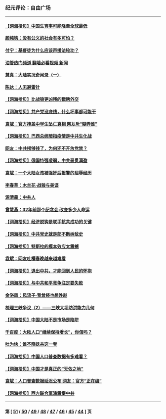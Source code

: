 ### 纪元评论：自由广场
---
#### [【网海拾贝】中国生育率可能降至全球最低](../../pages/nsc993/n12948793.md?05150330) 
#### [颜纯钩：没有公义的社会有多可怕？](../../pages/nsc993/n12947626.md?05150330) 
#### [付宁：基督徒为什么应该声援法轮功？](../../pages/nsc993/n12947233.md?05150330) 
#### [油管热门频道 翻墙必看视频 新闻](ok?05150330)
#### [慧真：大陆实况奇闻录（一）](../../pages/nsc993/n12945811.md?05150330) 
#### [陈达：人无避雷针](../../pages/nsc993/n12947098.md?05150330) 
#### [【网海拾贝】比战狼更凶残的戳瞎外交](../../pages/nsc993/n12945717.md?05150330) 
#### [【网海拾贝】共产党没底线，什么坏事都可能干](../../pages/nsc993/n12942090.md?05150330) 
#### [袁斌：官方掩盖中学生坠亡真相 网友斥“糊弄谁”](../../pages/nsc993/n12942029.md?05150330) 
#### [【网海拾贝】巴西总统暗指疫情是中共生化战](../../pages/nsc993/n12938999.md?05150330) 
#### [网友：中共捞够钱了，为何还不开放党禁？](../../pages/nsc993/n12938952.md?05150330) 
#### [【网海拾贝】俄国恃强凌弱，中共恶贯满盈](../../pages/nsc993/n12936626.md?05150330) 
#### [袁斌：一个大陆女孩被强奸后报警的屈辱经历](../../pages/nsc993/n12936547.md?05150330) 
#### [李春草：木兰花·战狼与美谍](../../pages/nsc993/n12935995.md?05150330) 
#### [源清晨：中共人](../../pages/nsc993/n12935589.md?05150330) 
#### [曾慧燕：32年前那个纪念会 改变多少人命运](../../pages/nsc993/n12934233.md?05150330) 
#### [【网海拾贝】经济脱钩是联手抗共成功的关键](../../pages/nsc993/n12934176.md?05150330) 
#### [【网海拾贝】中共党史就是部不断树敌史](../../pages/nsc993/n12932844.md?05150330) 
#### [【网海拾贝】特斯拉的模本效应太震撼](../../pages/nsc993/n12925626.md?05150330) 
#### [袁斌：网友吐槽春晚越来越难看](../../pages/nsc993/n12750619.md?05150330) 
#### [【网海拾贝】退出中共，才能回到人民的怀抱](../../pages/nsc993/n12352634.md?05150330) 
#### [【网海拾贝】与中共和平竞争注定要失败](../../pages/nsc993/n12923326.md?05150330) 
#### [金浴凤：风流子‧我曾经也想姓赵](../../pages/nsc993/n12920911.md?05150330) 
#### [梳理三峡争议（2）——三峡大坝防洪能力几何](../../pages/nsc993/n12920173.md?05150330) 
#### [【网海拾贝】中国大陆不是市场是陷阱](../../pages/nsc993/n12920143.md?05150330) 
#### [千百度：大陆人口“继续保持增长”，你信吗？](../../pages/nsc993/n12918946.md?05150330) 
#### [吐为快：谁不晓妖共这一套](../../pages/nsc993/n12918941.md?05150330) 
#### [【网海拾贝】中国人口普查数据有多难看？](../../pages/nsc993/n12917822.md?05150330) 
#### [【网海拾贝】中国才是真正的“无依之地”](../../pages/nsc993/n12915845.md?05150330) 
#### [袁斌：人口普查数据延迟公布 网友：官方“正在编”](../../pages/nsc993/n12915748.md?05150330) 
#### [【网海拾贝】西方联合军演震慑中共](../../pages/nsc993/n12913466.md?05150330) 

---
#### 第 [ [51](./51.md?05150330) / [50](./50.md?05150330) / [49](./49.md?05150330) / [48](./48.md?05150330) / [47](./47.md?05150330) / [46](./46.md?05150330) / [45](./45.md?05150330) / [44](./44.md?05150330) ] 页
